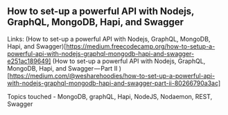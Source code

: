 ## How to set-up a powerful API with Nodejs, GraphQL, MongoDB, Hapi, and Swagger

Links: 
(How to set-up a powerful API with Nodejs, GraphQL, MongoDB, Hapi, and Swagger)[https://medium.freecodecamp.org/how-to-setup-a-powerful-api-with-nodejs-graphql-mongodb-hapi-and-swagger-e251ac189649]
(How to set-up a powerful API with Nodejs, GraphQL, MongoDB, Hapi, and Swagger — Part II
)[https://medium.com/@wesharehoodies/how-to-set-up-a-powerful-api-with-nodejs-graphql-mongodb-hapi-and-swagger-part-ii-80266790a3ac]

Topics touched - MongoDB, graphQL, Hapi, NodeJS, Nodaemon, REST, Swagger